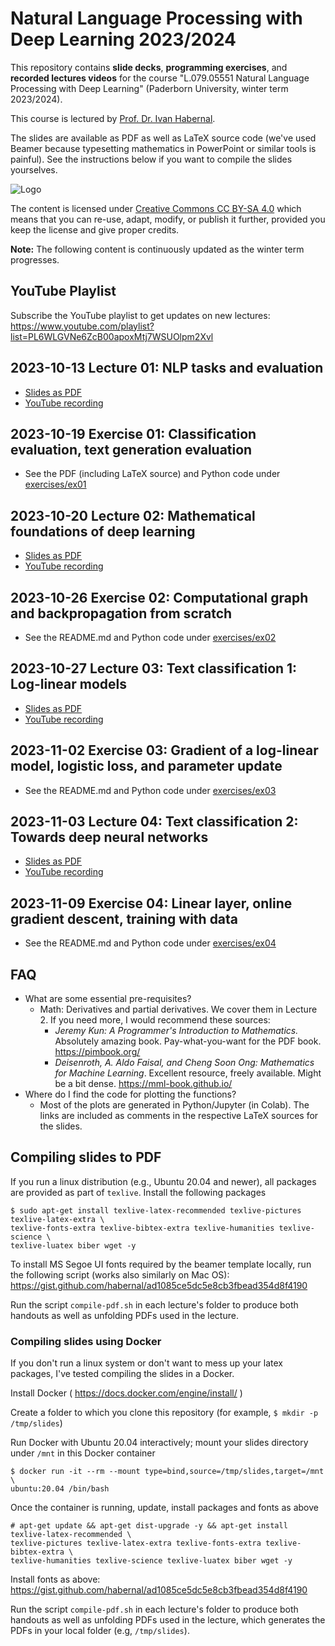 # Natural Language Processing with Deep Learning 2023/2024

This repository contains **slide decks**, **programming exercises**, and **recorded lectures videos** for the course "L.079.05551 Natural Language Processing with Deep Learning" (Paderborn University, winter term 2023/2024).

This course is lectured by [Prof. Dr. Ivan Habernal](https://www.trusthlt.org).

The slides are available as PDF as well as LaTeX source code (we've used Beamer because typesetting mathematics in PowerPoint or similar tools is painful). See the instructions below if you want to compile the slides yourselves.

![Logo](https://upload.wikimedia.org/wikipedia/commons/thumb/e/e5/CC_BY-SA_icon.svg/88px-CC_BY-SA_icon.svg.png)

The content is licensed under [Creative Commons CC BY-SA 4.0](https://creativecommons.org/licenses/by-sa/4.0/) which means that you can re-use, adapt, modify, or publish it further, provided you keep the license and give proper credits.

**Note:** The following content is continuously updated as the winter term progresses.

## YouTube Playlist

Subscribe the YouTube playlist to get updates on new lectures: https://www.youtube.com/playlist?list=PL6WLGVNe6ZcB00apoxMtj7WSUOlpm2Xvl

## 2023-10-13 Lecture 01: NLP tasks and evaluation

* [Slides as PDF](/lecture01/pdf/nlpwdl2023-lecture01-handout.pdf)
* [YouTube recording](https://www.youtube.com/watch?v=QQwJdUeONCI)

## 2023-10-19 Exercise 01: Classification evaluation, text generation evaluation

* See the PDF (including LaTeX source) and Python code under [exercises/ex01](exercises/ex01)

## 2023-10-20 Lecture 02: Mathematical foundations of deep learning

* [Slides as PDF](/lecture02/pdf/nlpwdl2023-lecture02-handout.pdf)
* [YouTube recording](https://www.youtube.com/watch?v=viej0VnvwMY)

## 2023-10-26 Exercise 02: Computational graph and backpropagation from scratch

* See the README.md and Python code under [exercises/ex02](exercises/ex02)

## 2023-10-27 Lecture 03: Text classification 1: Log-linear models

* [Slides as PDF](/lecture03/pdf/nlpwdl2023-lecture03-handout.pdf)
* [YouTube recording](https://www.youtube.com/watch?v=BqvDHdOwCY4)
 
## 2023-11-02 Exercise 03: Gradient of a log-linear model, logistic loss, and parameter update

* See the README.md and Python code under [exercises/ex03](exercises/ex03)

## 2023-11-03 Lecture 04: Text classification 2: Towards deep neural networks

* [Slides as PDF](/lecture04/pdf/nlpwdl2023-lecture04-handout.pdf)
* [YouTube recording](https://www.youtube.com/watch?v=xOoJX_RXu50)

## 2023-11-09 Exercise 04: Linear layer, online gradient descent, training with data

* See the README.md and Python code under [exercises/ex04](exercises/ex04)

## FAQ

* What are some essential pre-requisites?
  * Math: Derivatives and partial derivatives. We cover them in Lecture 2. If you need more, I would recommend these sources:
    * *Jeremy Kun: A Programmer's Introduction to Mathematics.* Absolutely amazing book. Pay-what-you-want for the PDF book. https://pimbook.org/
    * *Deisenroth, A. Aldo Faisal, and Cheng Soon Ong: Mathematics for Machine Learning*. Excellent resource, freely available. Might be a bit dense. https://mml-book.github.io/
* Where do I find the code for plotting the functions?
  * Most of the plots are generated in Python/Jupyter (in Colab). The links are included as comments in the respective LaTeX sources for the slides.

## Compiling slides to PDF

If you run a linux distribution (e.g., Ubuntu 20.04 and newer), all packages are provided as part of `texlive`. Install the following packages

```plain
$ sudo apt-get install texlive-latex-recommended texlive-pictures texlive-latex-extra \
texlive-fonts-extra texlive-bibtex-extra texlive-humanities texlive-science \
texlive-luatex biber wget -y
```

To install MS Segoe UI fonts required by the beamer template locally, run the following script (works also similarly on Mac OS): https://gist.github.com/habernal/ad1085ce5dc5e8cb3fbead354d8f4190

Run the script `compile-pdf.sh` in each lecture's folder to produce both handouts as well as unfolding PDFs used in the lecture.

### Compiling slides using Docker

If you don't run a linux system or don't want to mess up your latex packages, I've tested compiling the slides in a Docker.

Install Docker ( https://docs.docker.com/engine/install/ )

Create a folder to which you clone this repository (for example, `$ mkdir -p /tmp/slides`)

Run Docker with Ubuntu 20.04 interactively; mount your slides directory under `/mnt` in this Docker container

```plain
$ docker run -it --rm --mount type=bind,source=/tmp/slides,target=/mnt \
ubuntu:20.04 /bin/bash
```

Once the container is running, update, install packages and fonts as above

```plain
# apt-get update && apt-get dist-upgrade -y && apt-get install texlive-latex-recommended \
texlive-pictures texlive-latex-extra texlive-fonts-extra texlive-bibtex-extra \
texlive-humanities texlive-science texlive-luatex biber wget -y
```

Install fonts as above: https://gist.github.com/habernal/ad1085ce5dc5e8cb3fbead354d8f4190

Run the script `compile-pdf.sh` in each lecture's folder to produce both handouts as well as unfolding PDFs used in the lecture, which generates the PDFs in your local folder (e.g, `/tmp/slides`).

